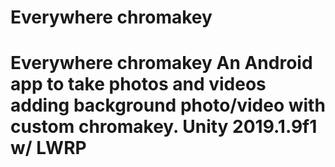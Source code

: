# Everywhere chromakey
 # Everywhere chromakey  An Android app to take photos and videos adding background photo/video with custom chromakey.  Unity 2019.1.9f1 w/ LWRP
